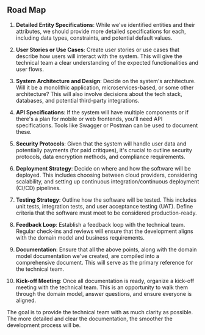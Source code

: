 ## Road Map

1. **Detailed Entity Specifications**: While we've identified entities and their attributes, we should provide more detailed specifications for each, including data types, constraints, and potential default values.

2. **User Stories or Use Cases**: Create user stories or use cases that describe how users will interact with the system. This will give the technical team a clear understanding of the expected functionalities and user flows.

3. **System Architecture and Design**: Decide on the system's architecture. Will it be a monolithic application, microservices-based, or some other architecture? This will also involve decisions about the tech stack, databases, and potential third-party integrations.

4. **API Specifications**: If the system will have multiple components or if there's a plan for mobile or web frontends, you'll need API specifications. Tools like Swagger or Postman can be used to document these.

5. **Security Protocols**: Given that the system will handle user data and potentially payments (for paid critiques), it's crucial to outline security protocols, data encryption methods, and compliance requirements.

6. **Deployment Strategy**: Decide on where and how the software will be deployed. This includes choosing between cloud providers, considering scalability, and setting up continuous integration/continuous deployment (CI/CD) pipelines.

7. **Testing Strategy**: Outline how the software will be tested. This includes unit tests, integration tests, and user acceptance testing (UAT). Define criteria that the software must meet to be considered production-ready.

8. **Feedback Loop**: Establish a feedback loop with the technical team. Regular check-ins and reviews will ensure that the development aligns with the domain model and business requirements.

9. **Documentation**: Ensure that all the above points, along with the domain model documentation we've created, are compiled into a comprehensive document. This will serve as the primary reference for the technical team.

10. **Kick-off Meeting**: Once all documentation is ready, organize a kick-off meeting with the technical team. This is an opportunity to walk them through the domain model, answer questions, and ensure everyone is aligned.

The goal is to provide the technical team with as much clarity as possible. The more detailed and clear the documentation, the smoother the development process will be.



